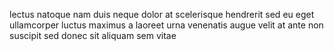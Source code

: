 lectus natoque nam duis neque dolor at scelerisque hendrerit sed eu eget
ullamcorper luctus maximus a laoreet urna venenatis augue velit at ante non
suscipit sed donec sit aliquam sem vitae